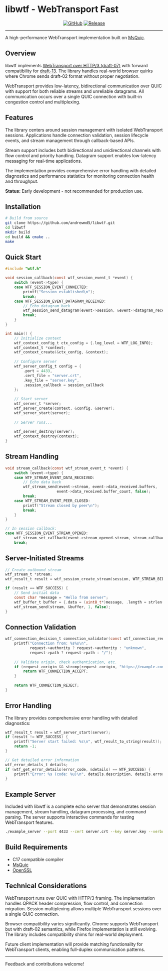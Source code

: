 # libwtf - WebTransport Fast

<p align="center">
  <a href="https://github.com/andrewmd5/libwtf"><img alt="GitHub" src="https://img.shields.io/github/stars/andrewmd5/libwtf?style=flat-square" /></a>
  <a href="https://github.com/andrewmd5/libwtf/releases"><img alt="Release" src="https://img.shields.io/github/v/release/andrewmd5/libwtf?style=flat-square" /></a>
</p>

---

A high-performance WebTransport implementation built on [MsQuic](https://github.com/microsoft/msquic).

## Overview

libwtf implements [WebTransport over HTTP/3 (draft-07)](https://datatracker.ietf.org/doc/html/draft-ietf-webtrans-http3-07) with forward compatibility for [draft-13](https://datatracker.ietf.org/doc/draft-ietf-webtrans-http3/). The library handles real-world browser quirks where Chrome sends draft-02 format without proper negotiation.

WebTransport provides low-latency, bidirectional communication over QUIC with support for both reliable streams and unreliable datagrams. All communication occurs over a single QUIC connection with built-in congestion control and multiplexing.

## Features

The library centers around session management with isolated WebTransport sessions. Applications handle connection validation, session lifecycle events, and stream management through callback-based APIs.

Stream support includes both bidirectional and unidirectional channels with flow control and priority handling. Datagram support enables low-latency messaging for real-time applications.

The implementation provides comprehensive error handling with detailed diagnostics and performance statistics for monitoring connection health and throughput.

**Status:** Early development - not recommended for production use.

## Installation

```bash
# Build from source
git clone https://github.com/andrewmd5/libwtf.git
cd libwtf
mkdir build 
cd build && cmake ..
make
```

## Quick Start

```c
#include "wtf.h"

void session_callback(const wtf_session_event_t *event) {
    switch (event->type) {
    case WTF_SESSION_EVENT_CONNECTED:
        printf("Session established\n");
        break;
    case WTF_SESSION_EVENT_DATAGRAM_RECEIVED:
        // Echo datagram back
        wtf_session_send_datagram(event->session, &event->datagram_received.data);
        break;
    }
}

int main() {
    // Initialize context
    wtf_context_config_t ctx_config = {.log_level = WTF_LOG_INFO};
    wtf_context_t *context;
    wtf_context_create(&ctx_config, &context);
    
    // Configure server
    wtf_server_config_t config = {
        .port = 4433,
        .cert_file = "server.crt",
        .key_file = "server.key", 
        .session_callback = session_callback
    };
    
    // Start server
    wtf_server_t *server;
    wtf_server_create(context, &config, &server);
    wtf_server_start(server);
    
    // Server runs...
    
    wtf_server_destroy(server);
    wtf_context_destroy(context);
}
```

## Stream Handling

```c
void stream_callback(const wtf_stream_event_t *event) {
    switch (event->type) {
    case WTF_STREAM_EVENT_DATA_RECEIVED:
        // Echo data back
        wtf_stream_send(event->stream, event->data_received.buffers,
                       event->data_received.buffer_count, false);
        break;
    case WTF_STREAM_EVENT_PEER_CLOSED:
        printf("Stream closed by peer\n");
        break;
    }
}

// In session callback:
case WTF_SESSION_EVENT_STREAM_OPENED:
    wtf_stream_set_callback(event->stream_opened.stream, stream_callback);
    break;
```

## Server-Initiated Streams

```c
// Create outbound stream
wtf_stream_t *stream;
wtf_result_t result = wtf_session_create_stream(session, WTF_STREAM_BIDIRECTIONAL, &stream);

if (result == WTF_SUCCESS) {
    // Send initial data
    const char *message = "Hello from server";
    wtf_buffer_t buffer = {.data = (uint8_t*)message, .length = strlen(message)};
    wtf_stream_send(stream, &buffer, 1, false);
}
```

## Connection Validation

```c
wtf_connection_decision_t connection_validator(const wtf_connection_request_t *request, void *user_data) {
    printf("Connection from: %s%s\n", 
           request->authority ? request->authority : "unknown",
           request->path ? request->path : "/");
    
    // Validate origin, check authentication, etc.
    if (request->origin && strcmp(request->origin, "https://example.com") == 0) {
        return WTF_CONNECTION_ACCEPT;
    }
    
    return WTF_CONNECTION_REJECT;
}
```

## Error Handling

The library provides comprehensive error handling with detailed diagnostics:

```c
wtf_result_t result = wtf_server_start(server);
if (result != WTF_SUCCESS) {
    printf("Server start failed: %s\n", wtf_result_to_string(result));
    return -1;
}

// Get detailed error information
wtf_error_details_t details;
if (wtf_get_error_details(error_code, &details) == WTF_SUCCESS) {
    printf("Error: %s (code: %u)\n", details.description, details.error_code);
}
```

## Example Server

Included with libwtf is a complete echo server that demonstrates session management, stream handling, datagram processing, and command parsing. The server supports interactive commands for testing WebTransport features.

```bash
./example_server --port 4433 --cert server.crt --key server.key --verbose
```

## Build Requirements

- C17 compatible compiler
- [MsQuic](https://github.com/microsoft/msquic)
- [OpenSSL](https://github.com/openssl/openssl)

## Technical Considerations

WebTransport runs over QUIC with HTTP/3 framing. The implementation handles QPACK header compression, flow control, and connection migration. Session multiplexing allows multiple WebTransport sessions over a single QUIC connection.

Browser compatibility varies significantly. Chrome supports WebTransport but with draft-02 semantics, while Firefox implementation is still evolving. The library includes compatibility shims for real-world deployment.

Future client implementation will provide matching functionality for WebTransport clients, enabling full-duplex communication patterns.

---

Feedback and contributions welcome!